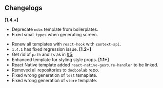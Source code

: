 ## Changelogs
**[1.4.+]**
* Deprecate `mobx` template from boilerplates.
* Fixed small `types` when generating screen.
+ Renew all templates with `react-hook` with `context-api`.
+ `1.4.1` has fixed regression issue.
**[1.2+]**
+ Get rid of `path` and `fs` as in [#5](https://github.com/dooboolab/dooboo-cli/issues/4);
+ Enhanced template for styling style props.
**[1.1+]**
+ React Native template added `react-native-gesture-handler` to be linked.
+ Removed all repositories to `dooboolab` repo.
+ Fixed wrong generation of `test` temaplate.
+ Fixed wrong generation of `store` template.

